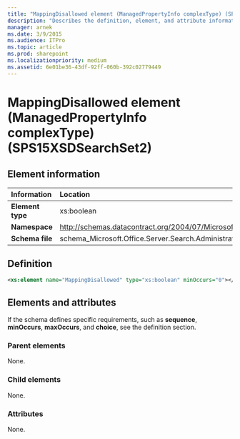 ```yaml
---
title: "MappingDisallowed element (ManagedPropertyInfo complexType) (SPS15XSDSearchSet2)"
description: "Describes the definition, element, and attribute information for the MappingDisallowed element (ManagedPropertyInfo complexType) (SPS15XSDSearchSet2)."
manager: arnek
ms.date: 3/9/2015
ms.audience: ITPro
ms.topic: article
ms.prod: sharepoint
ms.localizationpriority: medium
ms.assetid: 6e01be36-43df-92ff-060b-392c02779449
---
```


# MappingDisallowed element (ManagedPropertyInfo complexType) (SPS15XSDSearchSet2)

 
  
## Element information

|Information|Location|
|:-----|:-----|
|**Element type** <br/> |xs:boolean  <br/> |
|**Namespace** <br/> |http://schemas.datacontract.org/2004/07/Microsoft.Office.Server.Search.Administration  <br/> |
|**Schema file** <br/> |schema_Microsoft.Office.Server.Search.Administration.xsd  <br/> |
   
## Definition

```XML
<xs:element name="MappingDisallowed" type="xs:boolean" minOccurs="0"></xs:element>

```

## Elements and attributes

If the schema defines specific requirements, such as **sequence**, **minOccurs**, **maxOccurs**, and **choice**, see the definition section. 
  
### Parent elements

None.
  
### Child elements

None.
  
### Attributes

None.
  

